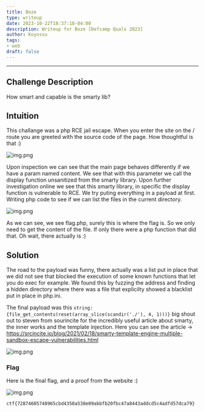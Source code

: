 ```yaml
---
title: Boze
type: writeup
date: 2023-10-22T18:37:18-04:00
description: Writeup for Boze [Defcamp Quals 2023]
author: Koyossu
tags:
- web
draft: false
---
```

___

## Challenge Description

How smart and capable is the smarty lib?

## Intuition

This challange was a php RCE jail escape. When you enter the site on the / route you are greeted with the source code of the page. How thoughtful is that :)

![img.png](/images/defcamp_quals_2023/boze2.png)

Upon inspection we can see that the main page behaves differently if we have a param named content. We see that with this parameter we call the display function unsanitized from the smarty library. Upon further investigation online we see that this smarty library, in specific the display function is vulnerable to RCE. We try puting everything in a payload at first. Writing php code to see if we can list the files in the current directory. 

![img.png](/images/defcamp_quals_2023/boze5.png)

As we can see, we see flag.php, surely this is where the flag is. So we only need to get the content of the file. If only there were a php function that did that. Oh wait, there actually is :) 
## Solution
The road to the payload was funny, there actually was a list put in place that we did not see that blocked the execution of some known functions that let you do exec for example. We found this by fuzzing the address and finding a hidden directory where there was a file that explicilty showed a blacklist put in place in php.ini.

The final payload was this `string:{file_get_contents(reset(array_slice(scandir('./'), 4, 1)))}` big shout out to steven from sourincite for the incredibly useful article about smarty, the inner works and the template injection.
Here you can see the article -> https://srcincite.io/blog/2021/02/18/smarty-template-engine-multiple-sandbox-escape-vulnerabilities.html

![img.png](/images/defcamp_quals_2023/bozeFlagFinal.png)


### Flag

Here is the final flag, and a proof from the website :)

![img.png](/images/defcamp_quals_2023/boze1.png)

`ctf{72874605748965cbd4350a538e09abbfb20fbc47a8443addcd5c4adfd57dca79}`
